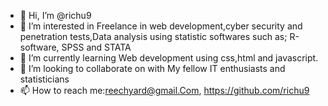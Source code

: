 - 👋 Hi, I’m @richu9
- 👀 I’m interested in  Freelance in web development,cyber security and penetration tests,Data analysis using statistic softwares such as; R-software, SPSS and STATA
- 🌱 I’m currently learning Web development using css,html and javascript.
- 💞️ I’m looking to collaborate on with My fellow IT enthusiasts and statisticians
- 📫 How to reach me:reechyard@gmail.Com, 
https://github.com/richu9
<!---
richu9/richu9 is a ✨ special ✨ repository because its `README.md` (this file) appears on your GitHub profile.
You can click the Preview link to take a look at your changes.
--->
